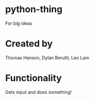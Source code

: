 # python-thing
For big ideas

# Created by
Thomas Hanson, Dylan Berutti, Leo Lam

# Functionality
Gets input and does something!

